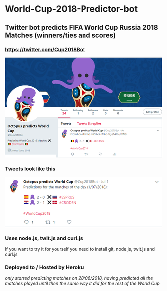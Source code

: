 # World-Cup-2018-Predictor-bot

## Twitter bot predicts FIFA World Cup Russia 2018 Matches (winners/ties and scores)

### https://twitter.com/Cup2018Bot

![alt text](https://github.com/dcx2202/World-Cup-2018-Predictor-bot/blob/master/images/twitter.png)


### Tweets look like this

![alt text](https://github.com/dcx2202/World-Cup-2018-Predictor-bot/blob/master/images/tweet.png)


### Uses node.js, twit.js and curl.js

If you want to try it for yourself you need to install git, node.js, twit.js and curl.js


### Deployed to / Hosted by Heroku

*only started predicting matches on 28/06/2018, having predicted all the matches played until then the same way it did for the rest of the World Cup*
